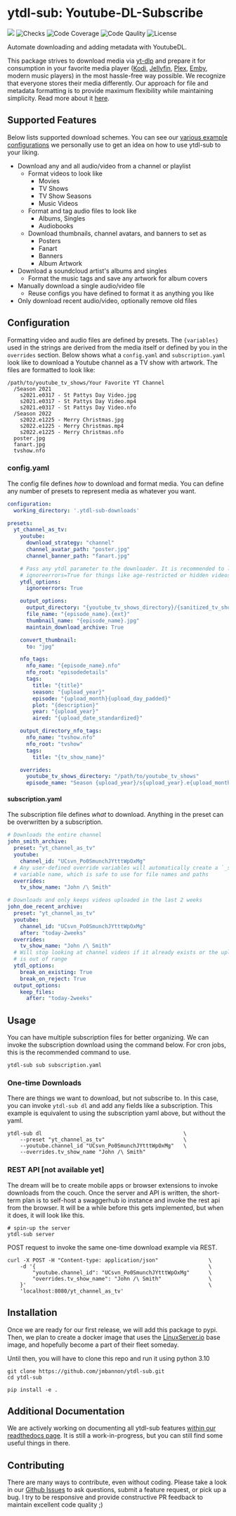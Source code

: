 # ytdl-sub: Youtube-DL-Subscribe
[<img src="https://img.shields.io/badge/readthedocs-link-blue?logo=readthedocs">](https://ytdl-sub.readthedocs.io/en/latest/index.html)
![Checks](https://img.shields.io/github/checks-status/jmbannon/ytdl-sub/master)
![Code Coverage](https://img.shields.io/codecov/c/github/jmbannon/ytdl-sub)
![Code Qaulity](https://img.shields.io/badge/pylint-10%2F10-brightgreen)
![License](https://img.shields.io/github/license/jmbannon/ytdl-sub?color=blue)


Automate downloading and adding metadata with YoutubeDL.

This package strives to download media via 
[yt-dlp](https://github.com/yt-dlp/yt-dlp)
and prepare it for consumption in your favorite media player
([Kodi](https://github.com/xbmc/xbmc), 
[Jellyfin](https://github.com/jellyfin/jellyfin), 
[Plex](https://github.com/plexinc/pms-docker),
[Emby](https://github.com/plexinc/pms-docker),
modern music players)
in the most hassle-free way possible. We recognize that everyone stores their 
media differently. Our approach for file and metadata formatting is to provide
maximum flexibility while maintaining simplicity. Read more about it
[here](https://ytdl-sub.readthedocs.io/en/latest/).

## Supported Features
Below lists supported download schemes. You can see our
[various example configurations](https://github.com/jmbannon/ytdl-sub/tree/master/examples)
we personally use to get an idea on how to use ytdl-sub to your liking.

- Download any and all audio/video from a channel or playlist
  - Format videos to look like
    - Movies
    - TV Shows
    - TV Show Seasons
    - Music Videos
  - Format and tag audio files to look like
    - Albums, Singles
    - Audiobooks
  - Download thumbnails, channel avatars, and banners to set as
    - Posters
    - Fanart
    - Banners
    - Album Artwork
- Download a soundcloud artist's albums and singles
  - Format the music tags and save any artwork for album covers
- Manually download a single audio/video file
  - Reuse configs you have defined to format it as anything you like
- Only download recent audio/video, optionally remove old files


## Configuration
Formatting video and audio files are defined by presets. The `{variables}` used
in the strings are derived from the media itself or defined by you in the `overrides`
section. Below shows what a `config.yaml` and `subscription.yaml` look like to 
download a Youtube channel as a TV show with artwork. The files are formatted
to look like:
```
/path/to/youtube_tv_shows/Your Favorite YT Channel
  /Season 2021
    s2021.e0317 - St Pattys Day Video.jpg
    s2021.e0317 - St Pattys Day Video.mp4
    s2021.e0317 - St Pattys Day Video.nfo
  /Season 2022
    s2022.e1225 - Merry Christmas.jpg
    s2022.e1225 - Merry Christmas.mp4
    s2022.e1225 - Merry Christmas.nfo
  poster.jpg
  fanart.jpg
  tvshow.nfo
```

### config.yaml
The config file defines _how_ to download and format media. You can define any
number of presets to represent media as whatever you want.
```yaml
configuration:
  working_directory: '.ytdl-sub-downloads'

presets:
  yt_channel_as_tv:
    youtube:
      download_strategy: "channel"
      channel_avatar_path: "poster.jpg"
      channel_banner_path: "fanart.jpg"

    # Pass any ytdl parameter to the downloader. It is recommended to leave
    # ignoreerrors=True for things like age-restricted or hidden videos.
    ytdl_options:
      ignoreerrors: True

    output_options:
      output_directory: "{youtube_tv_shows_directory}/{sanitized_tv_show_name}"
      file_name: "{episode_name}.{ext}"
      thumbnail_name: "{episode_name}.jpg"
      maintain_download_archive: True

    convert_thumbnail:
      to: "jpg"

    nfo_tags:
      nfo_name: "{episode_name}.nfo"
      nfo_root: "episodedetails"
      tags:
        title: "{title}"
        season: "{upload_year}"
        episode: "{upload_month}{upload_day_padded}"
        plot: "{description}"
        year: "{upload_year}"
        aired: "{upload_date_standardized}"

    output_directory_nfo_tags:
      nfo_name: "tvshow.nfo"
      nfo_root: "tvshow"
      tags:
        title: "{tv_show_name}"

    overrides:
      youtube_tv_shows_directory: "/path/to/youtube_tv_shows"
      episode_name: "Season {upload_year}/s{upload_year}.e{upload_month_padded}{upload_day_padded} - {sanitized_title}"
```

#### subscription.yaml
The subscription file defines _what_ to download. Anything in the preset can be
overwritten by a subscription.

```yaml
# Downloads the entire channel
john_smith_archive:
  preset: "yt_channel_as_tv"
  youtube:
    channel_id: "UCsvn_Po0SmunchJYtttWpOxMg"
  # Any user-defined override variables will automatically create a `_sanitized`
  # variable name, which is safe to use for file names and paths
  overrides:
    tv_show_name: "John /\ Smith"

# Downloads and only keeps videos uploaded in the last 2 weeks
john_doe_recent_archive:
  preset: "yt_channel_as_tv"
  youtube:
    channel_id: "UCsvn_Po0SmunchJYtttWpOxMg"
    after: "today-2weeks"
  overrides:
    tv_show_name: "John /\ Smith"
  # Will stop looking at channel videos if it already exists or the upload date
  # is out of range
  ytdl_options:
    break_on_existing: True
    break_on_reject: True
  output_options:
    keep_files:
      after: "today-2weeks"
```

## Usage
You can have multiple subscription files for better organizing. We can invoke
the subscription download using the command below. For cron jobs, this is the
recommended command to use.
```shell
ytdl-sub sub subscription.yaml
```

### One-time Downloads
There are things we want to download, but not subscribe to. In this case, you
can invoke `ytdl-sub dl` and add any fields like a subscription. This example is
equivalent to using the subscription yaml above, but without the yaml.
```shell
ytdl-sub dl                                             \
    --preset "yt_channel_as_tv"                         \
    --youtube.channel_id "UCsvn_Po0SmunchJYtttWpOxMg"   \
    --overrides.tv_show_name "John /\ Smith"
```

### REST API [not available yet]
The dream will be to create mobile apps or browser extensions to invoke
downloads from the couch. Once the server and API is written, the short-term
plan is to self-host a swaggerhub io instance and invoke the rest api from the
browser. It will be a while before this gets implemented, but when it does, it
will look like this.
```commandline
# spin-up the server
ytdl-sub server
```
POST request to invoke the same one-time download example via REST.
```commandline
curl -X POST -H "Content-type: application/json"                \
    -d '{                                                       \
        "youtube.channel_id": "UCsvn_Po0SmunchJYtttWpOxMg"      \
        "overrides.tv_show_name": "John /\ Smith"               \
    }'                                                          \
    'localhost:8080/yt_channel_as_tv'
```

## Installation
Once we are ready for our first release, we will add this package to pypi. Then,
we plan to create a docker image that uses the
[LinuxServer.io](https://www.linuxserver.io/)
base image, and hopefully become a part of their fleet someday.

Until then, you will have to clone this repo and run it using python 3.10
```commandline
git clone https://github.com/jmbannon/ytdl-sub.git
cd ytdl-sub

pip install -e .
```

## Additional Documentation
We are actively working on documenting all ytdl-sub features
[within our readthedocs page](https://ytdl-sub.readthedocs.io/en/latest/).
It is still a work-in-progress, but you can still find some useful things
in there.

## Contributing
There are many ways to contribute, even without coding. Please take a look in
our [Github Issues](https://github.com/jmbannon/ytdl-sub/issues) to ask
questions, submit a feature request, or pick up a bug. I try to be responsive
and provide constructive PR feedback to maintain excellent code quality ;)